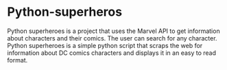 # Python-superheros
Python superheroes is a project that uses the Marvel API to get information about characters and their comics. The user can search for any character.
Python superheroes is a simple python script that scraps the web for information about DC comics characters and displays it in an easy to read format.